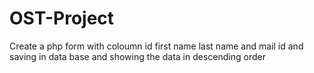 # OST-Project
Create a php form with coloumn id first name last name and mail id and saving in data base and showing the data in descending  order
